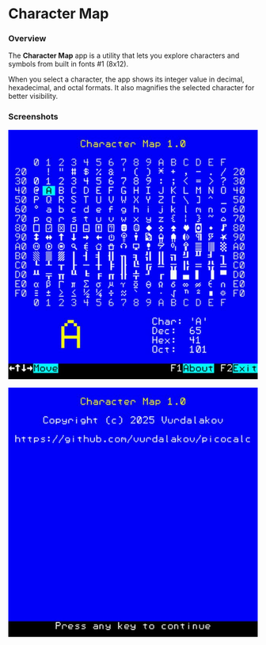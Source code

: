 # Character Map

### Overview

The **Character Map** app is a utility that lets you explore characters and symbols from built in fonts #1 (8x12).

When you select a character, the app shows its integer value in decimal, hexadecimal, and octal formats.
It also magnifies the selected character for better visibility.

### Screenshots

![Character Map screenshot 1](charmap1.jpg)

![Character Map screenshot 2](charmap2.jpg)
